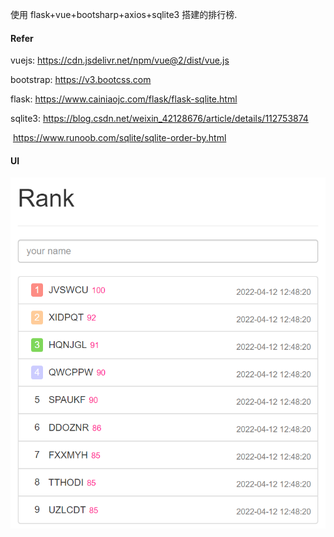使用 flask+vue+bootsharp+axios+sqlite3 搭建的排行榜.

#### Refer

vuejs: https://cdn.jsdelivr.net/npm/vue@2/dist/vue.js

bootstrap: https://v3.bootcss.com

flask: https://www.cainiaojc.com/flask/flask-sqlite.html

sqlite3: https://blog.csdn.net/weixin_42128676/article/details/112753874

​              https://www.runoob.com/sqlite/sqlite-order-by.html

#### UI

![Frontend](README.assets/Frontend.png)
